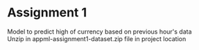 # Assignment 1
Model to predict high of currency based on previous hour's data\
Unzip in appml-assignment1-dataset.zip file in project location
